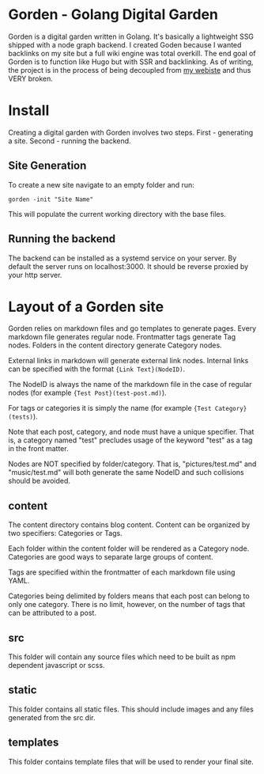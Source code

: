 # Gorden - Golang Digital Garden
Gorden is a digital garden written in Golang.
It's basically a lightweight SSG shipped with a node graph backend.
I created Goden because I wanted backlinks on my site but a full wiki engine was total overkill.
The end goal of Gorden is to function like Hugo but with SSR and backlinking.
As of writing, the project is in the process of being decoupled from [my webiste](blog.tsmckee.com) and thus VERY broken.

# Install
Creating a digital garden with Gorden involves two steps.
First - generating a site.
Second - running the backend.

## Site Generation
To create a new site navigate to an empty folder and run:

``` gorden -init "Site Name" ```

This will populate the current working directory with the base files.

## Running the backend
The backend can be installed as a systemd service on your server.
By default the server runs on localhost:3000.
It should be reverse proxied by your http server.

# Layout of a Gorden site
Gorden relies on markdown files and go templates to generate pages.
Every markdown file generates regular node.
Frontmatter tags generate Tag nodes.
Folders in the content directory generate Category nodes.

External links in markdown will generate external link nodes.
Internal links can be specified with the format `{Link Text}(NodeID)`.

The NodeID is always the name of the markdown file in the case of regular nodes (for example `{Test Post}(test-post.md)`).

For tags or categories it is simply the name (for example `{Test Category}(tests)`).

Note that each post, category, and node must have a unique specifier. That is, a category named "test" precludes usage of the keyword "test" as a tag in the front matter.

Nodes are NOT specified by folder/category. That is, "pictures/test.md" and "music/test.md" will both generate the same NodeID and such collisions should be avoided.



## content
The content directory contains blog content.
Content can be organized by two specifiers: Categories or Tags.

Each folder within the content folder will be rendered as a Category node.
Categories are good ways to separate large groups of content.

Tags are specified within the frontmatter of each markdown file using YAML.

Categories being delimited by folders means that each post can belong to only one category.
There is no limit, however, on the number of tags that can be attributed to a post.

## src
This folder will contain any source files which need to be built as npm dependent javascript or scss.

## static
This folder contains all static files.
This should include images and any files generated from the src dir.

## templates
This folder contains template files that will be used to render your final site.

